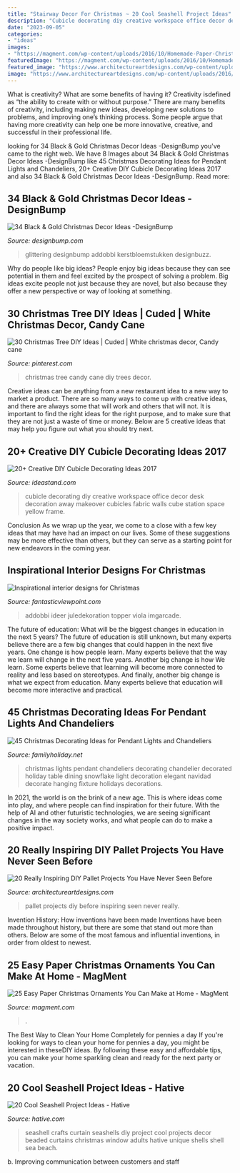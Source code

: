 ```yaml
---
title: "Stairway Decor For Christmas ~ 20 Cool Seashell Project Ideas"
description: "Cubicle decorating diy creative workspace office decor desk decoration away makeover cubicles fabric walls cube station space yellow frame"
date: "2023-09-05"
categories:
- "ideas"
images:
- "https://magment.com/wp-content/uploads/2016/10/Homemade-Paper-Christmas-Tree-Ornaments-1.jpg"
featuredImage: "https://magment.com/wp-content/uploads/2016/10/Homemade-Paper-Christmas-Tree-Ornaments-1.jpg"
featured_image: "https://www.architectureartdesigns.com/wp-content/uploads/2016/03/2-63.jpg"
image: "https://www.architectureartdesigns.com/wp-content/uploads/2016/03/2-63.jpg"
---
```



What is creativity? What are some benefits of having it?
Creativity isdefined as “the ability to create with or without purpose.” There are many benefits of creativity, including making new ideas, developing new solutions to problems, and improving one’s thinking process. Some people argue that having more creativity can help one be more innovative, creative, and successful in their professional life.

	

		
looking for 34 Black &amp; Gold Christmas Decor Ideas -DesignBump you've came to the right web. We have 8 Images about 34 Black &amp; Gold Christmas Decor Ideas -DesignBump like 45 Christmas Decorating Ideas for Pendant Lights and Chandeliers, 20+ Creative DIY Cubicle Decorating Ideas 2017 and also 34 Black &amp; Gold Christmas Decor Ideas -DesignBump. Read more:
		
    
## 34 Black &amp; Gold Christmas Decor Ideas -DesignBump

<img loading=lazy src="https://cdn.designbump.com/wp-content/uploads/2015/12/Glittering-Black-And-Gold-Christmas-Decor-ideas-10.jpg" onerror="this.onerror=null;this.src='https://tse1.mm.bing.net/th?id=OIP.6OtcCwJzyBlQ470rynWo2wHaLH&amp;pid=15.1';" alt="34 Black &amp; Gold Christmas Decor Ideas -DesignBump">

_Source: designbump.com_

>glittering designbump addobbi kerstbloemstukken designbuzz. 

	

Why do people like big ideas?
People enjoy big ideas because they can see potential in them and feel excited by the prospect of solving a problem. Big ideas excite people not just because they are novel, but also because they offer a new perspective or way of looking at something.

    
## 30 Christmas Tree DIY Ideas | Cuded | White Christmas Decor, Candy Cane

<img loading=lazy src="https://i.pinimg.com/736x/49/01/8b/49018b277a418bf8e498552a591fa767--candy-cane-christmas-christmas-tree-ideas.jpg" onerror="this.onerror=null;this.src='https://tse2.mm.bing.net/th?id=OIP.YwtfNh15VduEiHo6imbI_wHaLI&amp;pid=15.1';" alt="30 Christmas Tree DIY Ideas | Cuded | White christmas decor, Candy cane">

_Source: pinterest.com_

>christmas tree candy cane diy trees decor. 

	

Creative ideas can be anything from a new restaurant idea to a new way to market a product. There are so many ways to come up with creative ideas, and there are always some that will work and others that will not. It is important to find the right ideas for the right purpose, and to make sure that they are not just a waste of time or money. Below are 5 creative ideas that may help you figure out what you should try next.

    
## 20+ Creative DIY Cubicle Decorating Ideas 2017

<img loading=lazy src="http://ideastand.com/wp-content/uploads/2014/06/cubicle-decorating-ideas/5-cubicle-decorating-ideas.jpg" onerror="this.onerror=null;this.src='https://tse1.mm.bing.net/th?id=OIP.kN64pKn6kPcVyFxPZPLnNAHaJ4&amp;pid=15.1';" alt="20+ Creative DIY Cubicle Decorating Ideas 2017">

_Source: ideastand.com_

>cubicle decorating diy creative workspace office decor desk decoration away makeover cubicles fabric walls cube station space yellow frame. 

	

Conclusion
As we wrap up the year, we come to a close with a few key ideas that may have had an impact on our lives. Some of these suggestions may be more effective than others, but they can serve as a starting point for new endeavors in the coming year.

    
## Inspirational Interior Designs For Christmas

<img loading=lazy src="http://www.fantasticviewpoint.com/wp-content/uploads/2014/12/Cool-Christmas-Tree-Decorating-Ideas-Image1-600x906.jpg" onerror="this.onerror=null;this.src='https://tse1.mm.bing.net/th?id=OIP.q5SWdO_zfDccOelEuzMgTQHaLL&amp;pid=15.1';" alt="Inspirational interior designs for Christmas">

_Source: fantasticviewpoint.com_

>addobbi ideer juledekoration topper viola imgarcade. 

	

The future of education: What will be the biggest changes in education in the next 5 years?
The future of education is still unknown, but many experts believe there are a few big changes that could happen in the next five years. 
One change is how people learn. Many experts believe that the way we learn will change in the next five years. 
Another big change is how We learn. Some experts believe that learning will become more connected to reality and less based on stereotypes. 
And finally, another big change is what we expect from education. Many experts believe that education will become more interactive and practical.

    
## 45 Christmas Decorating Ideas For Pendant Lights And Chandeliers

<img loading=lazy src="http://www.familyholiday.net/wp-content/uploads/2015/11/Christmas-Pendant-Lights-and-Chandeliers-14.jpg" onerror="this.onerror=null;this.src='https://tse3.mm.bing.net/th?id=OIP.LjfuY9OlI_9No1lkN1BaagHaLH&amp;pid=15.1';" alt="45 Christmas Decorating Ideas for Pendant Lights and Chandeliers">

_Source: familyholiday.net_

>christmas lights pendant chandeliers decorating chandelier decorated holiday table dining snowflake light decoration elegant navidad decorate hanging fixture holidays decorations. 

	

In 2021, the world is on the brink of a new age. This is where ideas come into play, and where people can find inspiration for their future. With the help of AI and other futuristic technologies, we are seeing significant changes in the way society works, and what people can do to make a positive impact.

    
## 20 Really Inspiring DIY Pallet Projects You Have Never Seen Before

<img loading=lazy src="https://www.architectureartdesigns.com/wp-content/uploads/2016/03/2-63.jpg" onerror="this.onerror=null;this.src='https://tse3.mm.bing.net/th?id=OIP.uHtefiEliy9lykaeOb8fHAHaNd&amp;pid=15.1';" alt="20 Really Inspiring DIY Pallet Projects You Have Never Seen Before">

_Source: architectureartdesigns.com_

>pallet projects diy before inspiring seen never really. 

	

Invention History: How inventions have been made
Inventions have been made throughout history, but there are some that stand out more than others. Below are some of the most famous and influential inventions, in order from oldest to newest.

    
## 25 Easy Paper Christmas Ornaments You Can Make At Home - MagMent

<img loading=lazy src="https://magment.com/wp-content/uploads/2016/10/Homemade-Paper-Christmas-Tree-Ornaments-1.jpg" onerror="this.onerror=null;this.src='https://tse3.mm.bing.net/th?id=OIP.j2THJO2VdpDmZKqQ2CDF_gHaJ4&amp;pid=15.1';" alt="25 Easy Paper Christmas Ornaments You Can Make at Home - MagMent">

_Source: magment.com_

>. 

	

The Best Way to Clean Your Home Completely for pennies a day
If you're looking for ways to clean your home for pennies a day, you might be interested in theseDIY ideas. By following these easy and affordable tips, you can make your home sparkling clean and ready for the next party or vacation.

    
## 20 Cool Seashell Project Ideas - Hative

<img loading=lazy src="https://hative.com/wp-content/uploads/2014/12/seashell-project-ideas/2-seashell-curtain.jpg" onerror="this.onerror=null;this.src='https://tse2.mm.bing.net/th?id=OIP.xdfI5BLaK_x54ORp-xkdjwHaJ4&amp;pid=15.1';" alt="20 Cool Seashell Project Ideas - Hative">

_Source: hative.com_

>seashell crafts curtain seashells diy project cool projects decor beaded curtains christmas window adults hative unique shells shell sea beach. 

	

b. Improving communication between customers and staff 

